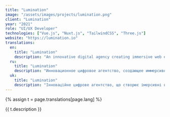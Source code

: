 ```yaml
---
title: "Lumination"
image: "/assets/images/projects/lumination.png"
client: "Lumination"
year: "2021"
role: "UI/UX Developer"
technologies: ["Vue.js", "Nuxt.js", "TailwindCSS", "Three.js"]
website: "https://lumination.io"
translations:
  en:
    title: "Lumination"
    description: "An innovative digital agency creating immersive web experiences with cutting-edge 3D visualization and animation."
  ru:
    title: "Lumination"
    description: "Инновационное цифровое агентство, создающее иммерсивные веб-проекты с использованием передовой 3D-визуализации и анимации."
  uk:
    title: "Lumination"
    description: "Інноваційне цифрове агентство, що створює імерсивні веб-проекти з використанням передової 3D-візуалізації та анімації."
---
```


{% assign t = page.translations[page.lang] %}

{{ t.description }} 